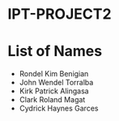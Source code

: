 # IPT-PROJECT2

<!DOCTYPE html>
<html lang="en">
<head>
    <meta charset="UTF-8">
    <meta name="viewport" content="width=device-width, initial-scale=1.0">
    <title>Name List</title>
</head>
<body>

<h1>List of Names</h1>
<ul>
    <li>Rondel Kim Benigian</li>
    <li>John Wendel Torralba </li>
    <li>Kirk Patrick Alingasa</li>
    <li>Clark Roland Magat</li>
    <li>Cydrick Haynes Garces</li>
</ul>

</body>
</html>
